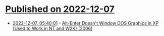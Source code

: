 # [Published on 2022-12-07](index.md)

* [2022-12-07, 05:40:01](https://news.ycombinator.com/item?id=33891004) - [Alt-Enter Doesn't Window DOS Graphics in XP (Used to Work in NT and W2K) (2006)](https://alt.msdos.narkive.com/5Z8FVmvc/alt-enter-doesn-t-window-dos-graphics-in-xp-used-to-work-in-nt-w2k)

